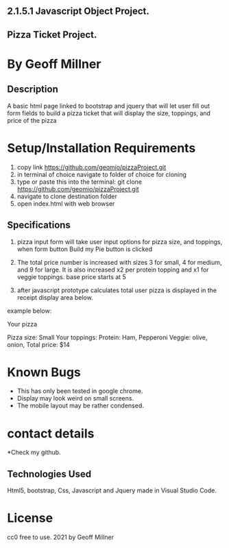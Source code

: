 ## 2.1.5.1 Javascript Object Project.

## Pizza Ticket Project.

# By Geoff Millner

## Description

A basic html page linked to bootstrap and jquery that will let user fill out form fields to build a pizza ticket that will display the size, toppings, and price of the pizza
  
# Setup/Installation Requirements

1. copy link https://github.com/geomio/pizzaProject.git
2. in terminal of choice navigate to folder of choice for cloning
3. type or paste this into the terminal: git clone https://github.com/geomio/pizzaProject.git
4. navigate to clone destination folder
5. open index.html with web browser

## Specifications

1. pizza input form will take user input options for pizza size, and toppings, when form button Build my Pie button is clicked

2. The total price number is increased with sizes 3 for small, 4 for medium, and 9 for large. It is also increased x2 per protein topping and x1 for veggie toppings. base price starts at 5

3. after javascript prototype calculates total user pizza is displayed in the receipt display area below.

example below:

Your pizza

Pizza size: Small
Your toppings: Protein: Ham, Pepperoni Veggie: olive, onion,
Total price: $14

# Known Bugs

* This has only been tested in google chrome.
* Display may look weird on small screens.
* The mobile layout may be rather condensed.


# contact details

  

*Check my github.

  

## Technologies Used

  

 Html5, bootstrap, Css, Javascript and Jquery made in Visual Studio Code. 

  

# License

  
cc0 free to use. 2021 by Geoff Millner 
